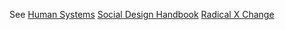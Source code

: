 See 
[Human Systems](https://human-systems.org/)
[Social Design Handbook](https://www.notion.so/humsys/Values-Based-Social-Design-6397f7852775434982e363924d7e07e7)
[Radical X Change](https://www.radicalxchange.org/)

